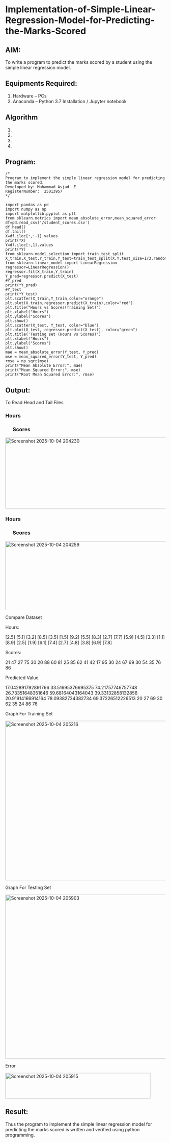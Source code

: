 # Implementation-of-Simple-Linear-Regression-Model-for-Predicting-the-Marks-Scored

## AIM:
To write a program to predict the marks scored by a student using the simple linear regression model.

## Equipments Required:
1. Hardware – PCs
2. Anaconda – Python 3.7 Installation / Jupyter notebook

## Algorithm
1. 
2. 
3. 
4. 

## Program:
```
/*
Program to implement the simple linear regression model for predicting the marks scored.
Developed by: Muhammad Asjad  E
RegisterNumber:  25013957
*/
```
```
import pandas as pd
import numpy as np
import matplotlib.pyplot as plt
from sklearn.metrics import mean_absolute_error,mean_squared_error
df=pd.read_csv('/student_scores.csv')
df.head()
df.tail()
X=df.iloc[:,:-1].values
print(*X)
Y=df.iloc[:,1].values
print(*Y)
from sklearn.model_selection import train_test_split
X_train,X_test,Y_train,Y_test=train_test_split(X,Y,test_size=1/3,random_state=0)
from sklearn.linear_model import LinearRegression
regressor=LinearRegression()
regressor.fit(X_train,Y_train)
Y_pred=regressor.predict(X_test)
#Y_pred
print(*Y_pred)
#Y_test
print(*Y_test)
plt.scatter(X_train,Y_train,color="orange")
plt.plot(X_train,regressor.predict(X_train),color="red")
plt.title("Hours vs Scores(Training Set)")
plt.xlabel("Hours")
plt.ylabel("Scores")
plt.show()
plt.scatter(X_test, Y_test, color="blue")
plt.plot(X_test, regressor.predict(X_test), color="green")
plt.title('Testing set (Hours vs Scores)')
plt.xlabel("Hours")
plt.ylabel("Scores")
plt.show()
mae = mean_absolute_error(Y_test, Y_pred)
mse = mean_squared_error(Y_test, Y_pred)
rmse = np.sqrt(mse)
print("Mean Absolute Error:", mae)
print("Mean Squared Error:", mse)
print("Root Mean Squared Error:", rmse)
```

## Output:
To Read Head and Tail Files
<h3>Hours</h3>    <h3 style="padding-left:23px;">Scores</h3>


<img width="521" height="222" alt="Screenshot 2025-10-04 204230" src="https://github.com/user-attachments/assets/59726817-3443-43ff-8ab1-8ed92ae47227" />


<h3>Hours</h3>    <h3 style="padding-left:23px;">Scores</h3>
<img width="543" height="216" alt="Screenshot 2025-10-04 204259" src="https://github.com/user-attachments/assets/cd465ca3-b903-43ab-b712-b3a1bba6cea3" />

Compare Dataset

Hours:

[2.5] [5.1] [3.2] [8.5] [3.5] [1.5] [9.2] [5.5] [8.3] [2.7] [7.7] [5.9] [4.5] [3.3] [1.1] [8.9] [2.5] [1.9] [6.1] [7.4] [2.7] [4.8] [3.8] [6.9] [7.8]


Scores:


21 47 27 75 30 20 88 60 81 25 85 62 41 42 17 95 30 24 67 69 30 54 35 76 86


Predicted Value

17.042891792891766 33.51695376695375 74.21757746757748 26.73351648351646 59.68164043164043 39.33132858132856 20.91914166914164 78.09382734382734 69.37226512226513
20 27 69 30 62 35 24 86 76


Graph For Training Set

<img width="662" height="500" alt="Screenshot 2025-10-04 205216" src="https://github.com/user-attachments/assets/8fc68ba0-fcdf-44d6-a623-27f028025e83" />


Graph For Testing Set


<img width="704" height="514" alt="Screenshot 2025-10-04 205903" src="https://github.com/user-attachments/assets/7e6fcd54-6611-46d8-b9c8-8516d2d5ddca" />


Error

<img width="456" height="80" alt="Screenshot 2025-10-04 205915" src="https://github.com/user-attachments/assets/8ad8c6ff-786d-4add-b685-d9274f8eafc0" />




## Result:
Thus the program to implement the simple linear regression model for predicting the marks scored is written and verified using python programming.
